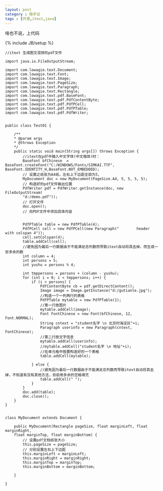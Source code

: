 ```yaml
---
layout: post
category : 随手记 
tags : [开源,itext,java]
---
```


啥也不说，上代码 
<!--break-->


{% include JB/setup %}


    //itext 生成图文混排的pdf文件
    
    import java.io.FileOutputStream;
    
    import com.lowagie.text.Document;
    import com.lowagie.text.Font;
    import com.lowagie.text.Image;
    import com.lowagie.text.PageSize;
    import com.lowagie.text.Paragraph;
    import com.lowagie.text.Rectangle;
    import com.lowagie.text.pdf.BaseFont;
    import com.lowagie.text.pdf.PdfContentByte;
    import com.lowagie.text.pdf.PdfPCell;
    import com.lowagie.text.pdf.PdfPTable;
    import com.lowagie.text.pdf.PdfWriter;
    
    
    public class Test01 {
    
        /**
        * @param args
        * @throws Exception
        */
        public static void main(String args[]) throws Exception {
            //itext在pdf中输入中文字体(中文楷体)时：
            BaseFont bfChinese  = BaseFont.createFont("C:/WINDOWS/Fonts/SIMKAI.TTF", BaseFont.IDENTITY_H,BaseFont.NOT_EMBEDDED);
            // 设置之纸张为A4纸，左右上下边距全部为5，
            MyDocument doc = new MyDocument(PageSize.A4, 5, 5, 5, 5);
            // 构造好的pdf文件输出位置
            PdfWriter pdf = PdfWriter.getInstance(doc, new FileOutputStream(
            "d:/demo.pdf"));
            // 打开文件
            doc.open();
            // 向PDF文件中添加具体内容
    
    
            PdfPTable table = new PdfPTable(4);
            PdfPCell cell = new PdfPCell(new Paragraph("        header with colspan 4"));
            cell.setColspan(4);
            table.addCell(cell);
            //避免因为最后一行数据由于不能满足总列数而导致itext自动将其去掉，而生成一些多余的数
            int column = 4;
            int persons = 5;
            int yushu = persons % 4;
    
            int tmppersons = persons + (column - yushu);
            for (int i = 0; i < tmppersons; i++) {
                if (i < persons) {
                    PdfContentByte cb = pdf.getDirectContent();
                    Image image = Image.getInstance("d:/gutianle.jpg");
                    //构造一个一列两行的表格
                    PdfPTable mytable = new PdfPTable(1);
                    //第一行放图片
                    mytable.addCell(image);
                    Font FontChinese = new Font(bfChinese, 12, Font.NORMAL);
                    String cntext = "student名字 \n 北京时海淀区"+i;
                    Paragraph userinfo = new Paragraph(cntext, FontChinese);
                    //第二行放文字信息
                    mytable.addCell(userinfo);
                    //mytable.addCell("student名字 \n 地址"+i);
                    //在单元格中放置构造好的一个表格
                    table.addCell(mytable);
    
                } else {
                    //避免因为最后一行数据由于不能满足总列数而导致itext自动将其去掉，不知道有没有其他方法，目前用多余的空格填充
                    table.addCell(" ");
                }
            }
            doc.add(table);
            doc.close();
        }
    }
    
    
    class MyDocument extends Document {
    
        public MyDocument(Rectangle pageSize, float marginLeft, float marginRight,
        float marginTop, float marginBottom) {
            // 设置pdf文档纸张大小
            this.pageSize = pageSize;
            // 分别设置左右上下边距
            this.marginLeft = marginLeft;
            this.marginRight = marginRight;
            this.marginTop = marginTop;
            this.marginBottom = marginBottom;
    
        }
    
    }



                    

                